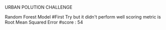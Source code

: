 URBAN POLUTION CHALLENGE

Random Forest Model 
#First Try but it didn't perform well
scoring metric is Root Mean Squared Error
#score : 54
